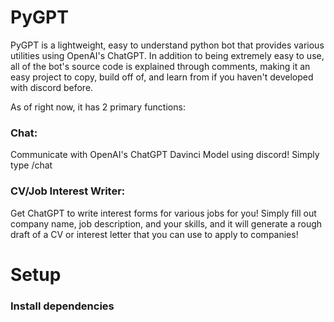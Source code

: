 # PyGPT

PyGPT is a lightweight, easy to understand python bot that provides various utilities using OpenAI's ChatGPT. In addition to being extremely easy to use, all of the bot's source code is explained through comments, making it an easy project to copy, build off of, and learn from if you haven't developed with discord before.

As of right now, it has 2 primary functions: 
### Chat:
Communicate with OpenAI's ChatGPT Davinci Model using discord! Simply type /chat 

### CV/Job Interest Writer:
Get ChatGPT to write interest forms for various jobs for you! Simply fill out company name, job description, and your skills, and it will generate a rough draft of a CV or interest letter that you can use to apply to companies!



# Setup

### Install dependencies







